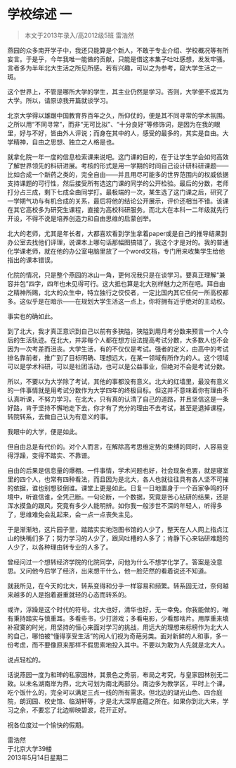 # 学校综述 一

> 本文于2013年录入/高2012级5班 雷浩然

燕园的众多南开学子中，我还只能算是个新人，不敢于专业介绍、学校概况等有所妄言。于是乎，今年我唯一能做的贡献，只能是借这本集子吐吐感想，发发牢骚。言者多为半年北大生活之所见所感。若有兴趣，可以之为参考，窥大学生活之一斑。

这个世界上，不管是哪所大学的学生，其主业仍然是学习。否则，大学便不成其为大学。所以，请原谅我开篇就谈学习。

北京大学得以雄踞中国教育界百年之久，所仰仗的，便是其不同寻常的学术氛围。之所以用“不同寻常”，而非“无可比拟”、“十分良好”等修饰词，是因为在我的眼里，好与不好，皆由外人评说；而身在其中的人，感受的最多的，其实是自由。大学精神，自由之思想、独立之人格是也。

就拿化院一年一度的信息检索课来说吧。这门课的目的，在于让学生学会如何高效了解世界领先的科研进展。考核的形式是用一学期的时间自己设计研科研课题——比如合成一个新药之类的，完全自由——并且用尽可能多的世界范围内的权威依据支持课题的可行性，然后接受所有选这门课的同学的公开检验。最后的分数，老师打分占三成，剩下七成全由同学打。最极端的一次，某生选了这门课之后，研究了一学期气功与有机合成的关系，最后将他的结论公开展示，评价还相当不错。该课在其它高校多为研究生课程，直接为高校科研服务。而北大在本科一二年级就先行开设，不得不说是培养创造力和自由思维的启蒙创举。

北大的老师，尤其是年长者，大都喜欢看到学生拿着paper或是自己的推导结果到办公室去找他们评理，说课本上哪句话那幅图搞错了，我这个才是对的。我的普通化学课老师，就在他的办公室电脑里放了一个word文档，专门用来收集学生给他指出的课本错误。

化院的情况，只是整个燕园的冰山一角，更何况我只是在谈学习。要真正理解“兼容并包”四字，四年也未见得可行。这大抵也算是北大别样魅力之所在吧。拜自由之精神所赐，北大的众生中，特立独行之佼佼者，一定比国内其它任何一所高校都多。这似乎是在暗示——在规划大学生活这一点上，你将拥有近乎绝对的主动权。

事实也的确如此。

到了北大，我才真正意识到自己以前有多狭隘，狭隘到用月考分数来预言一个人今后的生活轨迹。在北大，并非每个人都在想方设法提高考试分数，大多数人也不会因为一次考差而沮丧。大学生活，有的不仅仅是考试。强者的定义，由高中的考试排名靠前者，推广到了目标明确、理想远大，在某一领域有所作为的人。这个领域可以是学术科研，可以是社团活动，也可以是公益事业，但绝对不会是考试分数。

所以，不要以为大学除了考试，其他的事都没有意义。北大的红墙里，最没有意义的一件事情就是用考试分数作为大学四年的终极目标。但这并不意味着你有理由不认真听课，不努力学习。在北大，只有真的认清了自己的道路，并且坚信这是一条好路，肯于坚持不懈地走下去，你才有了充分的理由不去考试，甚至是退掉课程，转院转系，去做自己认为有意义的事。

我眼中的大学，便是如此。

但自由总是有代价的。对个人而言，在解除高考思维定势的束缚的同时，人容易变得浮躁，变得不踏实、不靠谱。

自由的后果是信息量的爆棚。一件事情，学术问题也好，社会现象也罢，就是寝室里的四个人，也常有四种看法，而且因为是北大，各人也就往往具有各人坚不可摧的依据，谁也别想驳倒谁。课堂上更是如此。日复一日地置身于一个百家争鸣的环境中，听谁信谁，全凭己断。一句论断，一个数据，究竟是苦心钻研的结果，还是浑水摸鱼的跟风，究竟有多少人能明辨。如你我一般涉世不深的年轻人，听得多了，思维难免会乱起来，会一点一点丧失主见。

于是渐渐地，这片园子里，踏踏实实地泡图书馆的人少了，整天在人人网上指点江山的快嘴们多了；努力学习的人少了，跟风吐槽的人多了；肯静下心来钻研难题的人少了，以各种理由转专业的人多了。

曾经问过一个想转经济学院的化院同学，问他为什么不想学化学了。答案是没意思。又问他今后学了经济，出来想干什么，他一脸茫然的看着说还不知道。

就我所见，在今天的北大，转系变得和分手一样容易和频繁。转系固无过，奈何越来越多的人是抱着避重就轻的心态而转系的。

或许，浮躁是这个时代的符号。北大也好，清华也好，无一幸免。你我能做的，唯有秉持踏实与慎重耳。多看些书，少打游戏；多看电影，少看那啥片。用厚重来填补寂寞的时光，用坚持的恒心来面对学习的挑战，用远大的理想来标榜作为北大人的自己，哪怕被“懂得享受生活”的闲人们视为奇葩另类。面对新鲜的人和事，多一份考虑，而不要像原来那样不假思索地投入其中。不要以为敢为人先就是北大人。

说点轻松的。

话说燕园一度为和珅的私家园林，其景色之秀丽，布局之考究，与皇家园林别无二致。以未名湖南岸为界，北大可划为南北两部分。南边多为教学区，平时上个课，吃个饭什么的，完全可以满足三点一线的所有需求。但北边的湖光山色、四合庭院，朗润园、校史馆、临湖轩等，才是北大深厚底蕴之所在。如果你到北大来，学习之余，不要忘了北边柳映碧波，花开正好。

祝各位度过一个愉快的假期。  

雷浩然  
于北京大学39楼  
2013年5月14日星期二